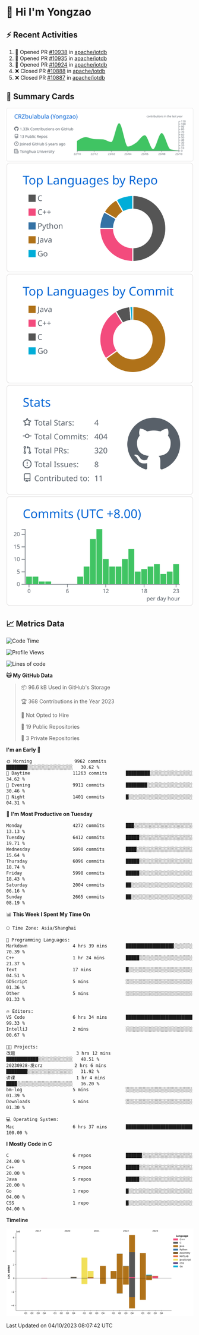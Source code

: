 # 👋 Hi I'm Yongzao

## ⚡ Recent Activities
<!--START_SECTION:activity-->
1. 💪 Opened PR [#10938](https://github.com/apache/iotdb/pull/10938) in [apache/iotdb](https://github.com/apache/iotdb)
2. 💪 Opened PR [#10935](https://github.com/apache/iotdb/pull/10935) in [apache/iotdb](https://github.com/apache/iotdb)
3. 💪 Opened PR [#10924](https://github.com/apache/iotdb/pull/10924) in [apache/iotdb](https://github.com/apache/iotdb)
4. ❌ Closed PR [#10888](https://github.com/apache/iotdb/pull/10888) in [apache/iotdb](https://github.com/apache/iotdb)
5. ❌ Closed PR [#10887](https://github.com/apache/iotdb/pull/10887) in [apache/iotdb](https://github.com/apache/iotdb)
<!--END_SECTION:activity-->

## 🎑 Summary Cards

[![](https://raw.githubusercontent.com/CRZbulabula/CRZbulabula/main/profile-summary-card-output/github/0-profile-details.svg)](https://github.com/vn7n24fzkq/github-profile-summary-cards)
[![](https://raw.githubusercontent.com/CRZbulabula/CRZbulabula/main/profile-summary-card-output/github/1-repos-per-language.svg)](https://github.com/vn7n24fzkq/github-profile-summary-cards) [![](https://raw.githubusercontent.com/CRZbulabula/CRZbulabula/main/profile-summary-card-output/github/2-most-commit-language.svg)](https://github.com/vn7n24fzkq/github-profile-summary-cards)
[![](https://raw.githubusercontent.com/CRZbulabula/CRZbulabula/main/profile-summary-card-output/github/3-stats.svg)](https://github.com/vn7n24fzkq/github-profile-summary-cards) [![](https://raw.githubusercontent.com/CRZbulabula/CRZbulabula/main/profile-summary-card-output/github/4-productive-time.svg)](https://github.com/vn7n24fzkq/github-profile-summary-cards)

## 📈 Metrics Data

<!--START_SECTION:waka-->
![Code Time](http://img.shields.io/badge/Code%20Time-325%20hrs%2052%20mins-blue)

![Profile Views](http://img.shields.io/badge/Profile%20Views-1-blue)

![Lines of code](https://img.shields.io/badge/From%20Hello%20World%20I%27ve%20Written-23.2%20million%20lines%20of%20code-blue)

**🐱 My GitHub Data** 

> 📦 96.6 kB Used in GitHub's Storage 
 > 
> 🏆 368 Contributions in the Year 2023
 > 
> 🚫 Not Opted to Hire
 > 
> 📜 19 Public Repositories 
 > 
> 🔑 3 Private Repositories 
 > 
**I'm an Early 🐤** 

```text
🌞 Morning                9962 commits        ████████░░░░░░░░░░░░░░░░░   30.62 % 
🌆 Daytime                11263 commits       █████████░░░░░░░░░░░░░░░░   34.62 % 
🌃 Evening                9911 commits        ████████░░░░░░░░░░░░░░░░░   30.46 % 
🌙 Night                  1401 commits        █░░░░░░░░░░░░░░░░░░░░░░░░   04.31 % 
```
📅 **I'm Most Productive on Tuesday** 

```text
Monday                   4272 commits        ███░░░░░░░░░░░░░░░░░░░░░░   13.13 % 
Tuesday                  6412 commits        █████░░░░░░░░░░░░░░░░░░░░   19.71 % 
Wednesday                5090 commits        ████░░░░░░░░░░░░░░░░░░░░░   15.64 % 
Thursday                 6096 commits        █████░░░░░░░░░░░░░░░░░░░░   18.74 % 
Friday                   5998 commits        █████░░░░░░░░░░░░░░░░░░░░   18.43 % 
Saturday                 2004 commits        ██░░░░░░░░░░░░░░░░░░░░░░░   06.16 % 
Sunday                   2665 commits        ██░░░░░░░░░░░░░░░░░░░░░░░   08.19 % 
```


📊 **This Week I Spent My Time On** 

```text
🕑︎ Time Zone: Asia/Shanghai

💬 Programming Languages: 
Markdown                 4 hrs 39 mins       ██████████████████░░░░░░░   70.39 % 
C++                      1 hr 24 mins        █████░░░░░░░░░░░░░░░░░░░░   21.37 % 
Text                     17 mins             █░░░░░░░░░░░░░░░░░░░░░░░░   04.51 % 
GDScript                 5 mins              ░░░░░░░░░░░░░░░░░░░░░░░░░   01.36 % 
Other                    5 mins              ░░░░░░░░░░░░░░░░░░░░░░░░░   01.33 % 

🔥 Editors: 
VS Code                  6 hrs 34 mins       █████████████████████████   99.33 % 
IntelliJ                 2 mins              ░░░░░░░░░░░░░░░░░░░░░░░░░   00.67 % 

🐱‍💻 Projects: 
改题                       3 hrs 12 mins       ████████████░░░░░░░░░░░░░   48.51 % 
20230928-发crz            2 hrs 6 mins        ████████░░░░░░░░░░░░░░░░░   31.92 % 
讲课                       1 hr 4 mins         ████░░░░░░░░░░░░░░░░░░░░░   16.20 % 
bm-log                   5 mins              ░░░░░░░░░░░░░░░░░░░░░░░░░   01.39 % 
Downloads                5 mins              ░░░░░░░░░░░░░░░░░░░░░░░░░   01.30 % 

💻 Operating System: 
Mac                      6 hrs 37 mins       █████████████████████████   100.00 % 
```

**I Mostly Code in C** 

```text
C                        6 repos             ██████░░░░░░░░░░░░░░░░░░░   24.00 % 
C++                      5 repos             █████░░░░░░░░░░░░░░░░░░░░   20.00 % 
Java                     5 repos             █████░░░░░░░░░░░░░░░░░░░░   20.00 % 
Go                       1 repo              █░░░░░░░░░░░░░░░░░░░░░░░░   04.00 % 
CSS                      1 repo              █░░░░░░░░░░░░░░░░░░░░░░░░   04.00 % 
```



**Timeline**

![Lines of Code chart](https://raw.githubusercontent.com/CRZbulabula/CRZbulabula/main/assets/bar_graph.png)


 Last Updated on 04/10/2023 08:07:42 UTC
<!--END_SECTION:waka-->

